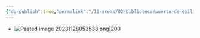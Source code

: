 ```yaml
---
{"dg-publish":true,"permalink":"/11-areas/02-biblioteca/puerta-de-exilio/","noteIcon":""}
---
```


- ![Pasted image 20231128053538.png|200](/img/user/11%20%C3%81reas%20%E2%9A%99/02%20Biblioteca/%F0%9F%92%BE%20Adjuntos/Pasted%20image%2020231128053538.png)